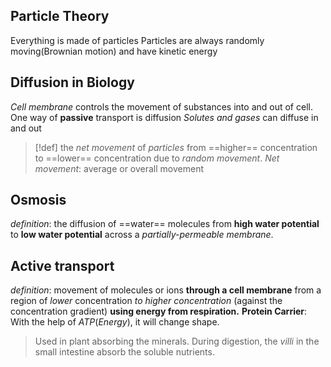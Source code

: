 ## Particle Theory
Everything is made of particles
Particles are always randomly moving(Brownian motion) and have kinetic energy

## Diffusion in Biology
*Cell membrane* controls the movement of substances into and out of cell.
One way of **passive** transport is diffusion
*Solutes and gases* can diffuse in and out
> [!def]
>  the *net movement* of *particles* from ==higher== concentration to ==lower== concentration due to *random movement*.
> *Net movement*: average or overall movement
## Osmosis
*definition*: the diffusion of ==water== molecules from **high water potential** to **low water potential** across a *partially-permeable membrane*.

## Active transport
*definition*: movement of molecules or ions **through a cell membrane** from a region of *lower* concentration *to higher concentration* (against the concentration gradient) **using energy from respiration.**
**Protein Carrier**: With the help of *ATP*(*Energy*), it will change shape.
> Used in plant absorbing the minerals.
> During digestion, the *villi* in the small intestine absorb the soluble nutrients.


